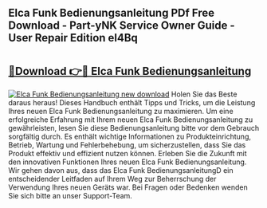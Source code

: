 ## Elca Funk Bedienungsanleitung PDf Free Download - Part-yNK Service Owner Guide - User Repair Edition el4Bq

# <h2><a href="http://df3sm5x.blite.top/?on=Elca+Funk+Bedienungsanleitung">🔗Download 👉🔴 Elca Funk Bedienungsanleitung</a></h2>

[![Elca Funk Bedienungsanleitung new download](https://i.imgur.com/lujVjoI.png)](http://df3sm5x.blite.top/?on=Elca+Funk+Bedienungsanleitung)
Holen Sie das Beste daraus heraus! Dieses Handbuch enthält Tipps und Tricks, um die Leistung Ihres neuen Elca Funk Bedienungsanleitung zu maximieren. Um eine erfolgreiche Erfahrung mit Ihrem neuen Elca Funk Bedienungsanleitung zu gewährleisten, lesen Sie diese Bedienungsanleitung bitte vor dem Gebrauch sorgfältig durch. Es enthält wichtige Informationen zu Produkteinrichtung, Betrieb, Wartung und Fehlerbehebung, um sicherzustellen, dass Sie das Produkt effektiv und effizient nutzen können. Erleben Sie die Zukunft mit den innovativen Funktionen Ihres neuen Elca Funk Bedienungsanleitung. Wir gehen davon aus, dass das Elca Funk BedienungsanleitungD ein entscheidender Leitfaden auf Ihrem Weg zur Beherrschung der Verwendung Ihres neuen Geräts war. Bei Fragen oder Bedenken wenden Sie sich bitte an unser Support-Team.

